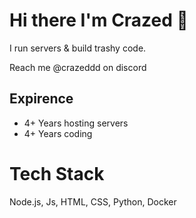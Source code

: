 # Hi there I'm Crazed 👋
I run servers & build trashy code.

Reach me @crazeddd on discord

## Expirence

+ 4+ Years hosting servers
+ 4+ Years coding

# Tech Stack
Node.js, Js, HTML, CSS, Python, Docker




<!--
**crazeddd/crazeddd** is a ✨ _special_ ✨ repository because its `README.md` (this file) appears on your GitHub profile.

Here are some ideas to get you started:

- 🔭 I’m currently working on ...
- 🌱 I’m currently learning ...
- 👯 I’m looking to collaborate on ...
- 🤔 I’m looking for help with ...
- 💬 Ask me about ...
- 📫 How to reach me: ...
- 😄 Pronouns: ...
- ⚡ Fun fact: ...
-->
